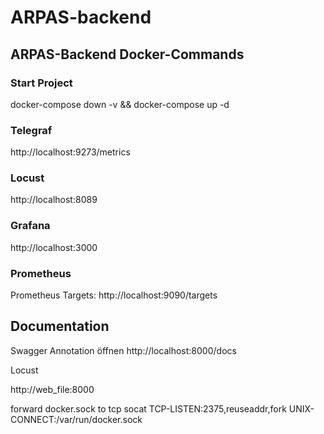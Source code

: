 # ARPAS-backend

## ARPAS-Backend Docker-Commands
### Start Project

docker-compose down -v && docker-compose up -d


### Telegraf
http://localhost:9273/metrics
### Locust
http://localhost:8089
### Grafana
http://localhost:3000
### Prometheus
Prometheus Targets: http://localhost:9090/targets

## Documentation

Swagger Annotation öffnen
http://localhost:8000/docs


Locust

http://web_file:8000

forward docker.sock to tcp
socat TCP-LISTEN:2375,reuseaddr,fork UNIX-CONNECT:/var/run/docker.sock
